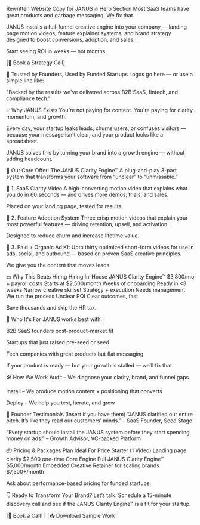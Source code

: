 Rewritten Website Copy for JANUS
🔥 Hero Section
Most SaaS teams have great products and garbage messaging.
We fix that.

JANUS installs a full-funnel creative engine into your company — landing page motion videos, feature explainer systems, and brand strategy designed to boost conversions, adoption, and sales.

Start seeing ROI in weeks — not months.

[📩 Book a Strategy Call]

💼 Trusted by Founders, Used by Funded Startups
Logos go here — or use a simple line like:

"Backed by the results we've delivered across B2B SaaS, fintech, and compliance tech."

💡 Why JANUS Exists
You're not paying for content.
You're paying for clarity, momentum, and growth.

Every day, your startup leaks leads, churns users, or confuses visitors — because your message isn't clear, and your product looks like a spreadsheet.

JANUS solves this by turning your brand into a growth engine — without adding headcount.

🎯 Our Core Offer: The JANUS Clarity Engine™
A plug-and-play 3-part system that transforms your software from “unclear” to “unmissable.”

🔹 1. SaaS Clarity Video
A high-converting motion video that explains what you do in 60 seconds — and drives more demos, trials, and sales.

Placed on your landing page, tested for results.

🔹 2. Feature Adoption System
Three crisp motion videos that explain your most powerful features — driving retention, upsell, and activation.

Designed to reduce churn and increase lifetime value.

🔹 3. Paid + Organic Ad Kit
Upto thirty optimized short-form videos for use in ads, social, and outbound — based on proven SaaS creative principles.

We give you the content that moves leads.

💵 Why This Beats Hiring
Hiring In-House	JANUS Clarity Engine™
$3,800/mo + payroll costs	Starts at $2,500/month
Weeks of onboarding	Ready in <3 weeks
Narrow creative skillset	Strategy + execution
Needs management	We run the process
Unclear ROI	Clear outcomes, fast

Save thousands and skip the HR tax.

🚀 Who It's For
JANUS works best with:

B2B SaaS founders post-product-market fit

Startups that just raised pre-seed or seed

Tech companies with great products but flat messaging

If your product is ready — but your growth is stalled — we’ll fix that.

🛠️ How We Work
Audit – We diagnose your clarity, brand, and funnel gaps

Install – We produce motion content + positioning that converts

Deploy – We help you test, iterate, and grow

💬 Founder Testimonials (Insert if you have them)
“JANUS clarified our entire pitch. It’s like they read our customers’ minds.”
– SaaS Founder, Seed Stage

“Every startup should install the JANUS system before they start spending money on ads.”
– Growth Advisor, VC-backed Platform

📦 Pricing & Packages
Plan	Ideal For	Price
Starter (1 Video)	Landing page clarity	$2,500 one-time
Core Engine	Full JANUS Clarity Engine™	$5,000/month
Embedded Creative	Retainer for scaling brands	$7,500+/month

Ask about performance-based pricing for funded startups.

👇 Ready to Transform Your Brand?
Let’s talk.
Schedule a 15-minute discovery call and see if the JANUS Clarity Engine™ is a fit for your startup.

[📩 Book a Call] | [📥 Download Sample Work]

